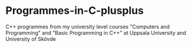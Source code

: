 # Programmes-in-C-plusplus
C++ programmes from my university level courses "Computers and Programming" and "Basic Programming in C++" at Uppsala University and University of Skövde

